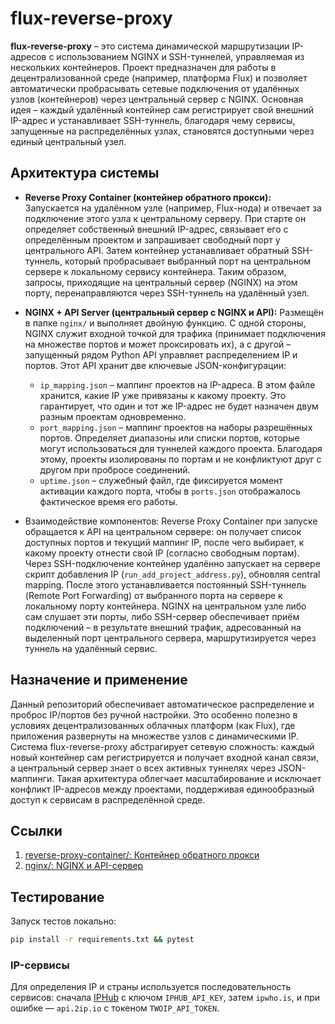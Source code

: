# flux-reverse-proxy

**flux-reverse-proxy** – это система динамической маршрутизации IP-адресов с использованием NGINX и SSH-туннелей, управляемая из нескольких контейнеров. Проект предназначен для работы в децентрализованной среде (например, платформа Flux) и позволяет автоматически пробрасывать сетевые подключения от удалённых узлов (контейнеров) через центральный сервер с NGINX. Основная идея – каждый удалённый контейнер сам регистрирует свой внешний IP-адрес и устанавливает SSH-туннель, благодаря чему сервисы, запущенные на распределённых узлах, становятся доступными через единый центральный узел.

## Архитектура системы
* **Reverse Proxy Container (контейнер обратного прокси):** Запускается на удалённом узле (например, Flux-нода) и отвечает за подключение этого узла к центральному серверу. При старте он определяет собственный внешний IP-адрес, связывает его с определённым проектом и запрашивает свободный порт у центрального API. Затем контейнер устанавливает обратный SSH-туннель, который пробрасывает выбранный порт на центральном сервере к локальному сервису контейнера. Таким образом, запросы, приходящие на центральный сервер (NGINX) на этом порту, перенаправляются через SSH-туннель на удалённый узел.
  
* **NGINX + API Server (центральный сервер с NGINX и API):** Размещён в папке `nginx/` и выполняет двойную функцию. С одной стороны, NGINX служит входной точкой для трафика (принимает подключения на множестве портов и может проксировать их), а с другой – запущенный рядом Python API управляет распределением IP и портов. Этот API хранит две ключевые JSON-конфигурации:

  * `ip_mapping.json` – маппинг проектов на IP-адреса. В этом файле хранится, какие IP уже привязаны к какому проекту. Это гарантирует, что один и тот же IP-адрес не будет назначен двум разным проектам одновременно.
  * `port_mapping.json` – маппинг проектов на наборы разрешённых портов. Определяет диапазоны или списки портов, которые могут использоваться для туннелей каждого проекта. Благодаря этому, проекты изолированы по портам и не конфликтуют друг с другом при пробросе соединений.
  * `uptime.json` – служебный файл, где фиксируется момент активации каждого порта, чтобы в `ports.json` отображалось фактическое время его работы.

* Взаимодействие компонентов: Reverse Proxy Container при запуске обращается к API на центральном сервере: он получает список доступных портов и текущий маппинг IP, после чего выбирает, к какому проекту отнести свой IP (согласно свободным портам). Через SSH-подключение контейнер удалённо запускает на сервере скрипт добавления IP (`run_add_project_address.py`), обновляя central mapping. После этого устанавливается постоянный SSH-туннель (Remote Port Forwarding) от выбранного порта на сервере к локальному порту контейнера. NGINX на центральном узле либо сам слушает эти порты, либо SSH-сервер обеспечивает приём подключений – в результате внешний трафик, адресованный на выделенный порт центрального сервера, маршрутизируется через туннель на удалённый сервис.

## Назначение и применение
Данный репозиторий обеспечивает автоматическое распределение и проброс IP/портов без ручной настройки. Это особенно полезно в условиях децентрализованных облачных платформ (как Flux), где приложения развернуты на множестве узлов с динамическими IP. Система flux-reverse-proxy абстрагирует сетевую сложность: каждый новый контейнер сам регистрируется и получает входной канал связи, а центральный сервер знает о всех активных туннелях через JSON-маппинги. Такая архитектура облегчает масштабирование и исключает конфликт IP-адресов между проектами, поддерживая единообразный доступ к сервисам в распределённой среде.

## Ссылки
1. [reverse-proxy-container/: Контейнер обратного прокси](https://github.com/SSA1MON/flux-reverse-proxy/blob/main/reverse-proxy-container/README.md)
2. [nginx/: NGINX и API-сервер](https://github.com/SSA1MON/flux-reverse-proxy/blob/main/nginx/README.md)

## Тестирование

Запуск тестов локально:

```bash
pip install -r requirements.txt && pytest
```

### IP-сервисы

Для определения IP и страны используется последовательность сервисов: сначала [IPHub](https://iphub.info/) с ключом `IPHUB_API_KEY`, затем `ipwho.is`, и при ошибке — `api.2ip.io` с токеном `TWOIP_API_TOKEN`.
